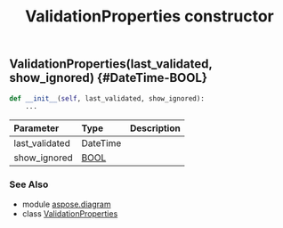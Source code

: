 ﻿---
title: ValidationProperties constructor
second_title: Aspose.Diagram for Python via .NET API References
description: 
type: docs
weight: 10
url: /python-net/aspose.diagram/validationproperties/__init__/
is_root: false
---

## ValidationProperties(last_validated, show_ignored) {#DateTime-BOOL}



```python
def __init__(self, last_validated, show_ignored):
    ...
```


| Parameter | Type | Description |
| :- | :- | :- |
| last_validated | DateTime |  |
| show_ignored | [BOOL](/diagram/python-net/aspose.diagram/bool) |  |



### See Also
* module [aspose.diagram](../../)
* class [ValidationProperties](/diagram/python-net/aspose.diagram/validationproperties)
